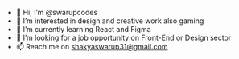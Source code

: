 - 👋 Hi, I’m @swarupcodes
- 👀 I’m interested in design and creative work also gaming
- 🌱 I’m currently learning React and Figma
- 💞️ I’m looking for a job opportunity on Front-End or Design sector
- 📫 Reach me on shakyaswarup31@gmail.com

<!---
swarupcodes/swarupcodes is a ✨ special ✨ repository because its `README.md` (this file) appears on your GitHub profile.
You can click the Preview link to take a look at your changes.
--->
